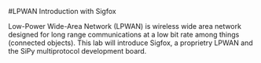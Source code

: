 #LPWAN Introduction with Sigfox

Low-Power Wide-Area Network (LPWAN) is wireless wide area network designed for long range communications at a low bit rate among things (connected objects). This lab will introduce Sigfox, a proprietry LPWAN and the SiPy multiprotocol development board.
